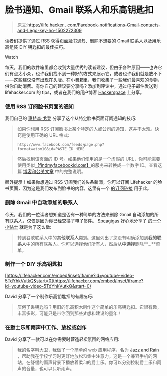 # 脸书通知、Gmail 联系人和乐高钥匙扣

> 原文:[https://life hacker . com/Facebook-notifications-Gmail-contacts-and-Lego-key-ho-1502272309](https://lifehacker.com/facebook-notifications-gmail-contacts-and-lego-key-ho-1502272309)

读者们提供了通过 RSS 获得页面脸书通知、删除不想要的 Gmail 联系人以及用乐高组装 DIY 钥匙扣的最佳技巧。

Watch

每天，我们的收件箱里都会收到大量优秀的读者建议，但由于各种原因——也许它们有点太小众，也许我们找不到一种好的方式来展示它，或者也许我们就是放不下——这些建议没有出现在头版。在小费箱里，我们收集了一些我们最喜欢的食物，供你自助消费。有你自己的建议要分享吗？添加到评论中，通过电子邮件发送到 lifehacker.com 的 tips，或者在我们的用户博客 [Hackerspace](http://hackerspace.lifehacker.com) 上分享。

### 使用 RSS 订阅脸书页面的通知

我们自己的 [惠特森·戈登](http://whitsongordon.kinja.com/) 分享了这个从特定脸书页面订阅通知的技巧:

> 如果你想用 RSS 订阅脸书上某个特定的人或公司的通知，这并不太难。诀窍是使用正确的 URL 格式:
> 
> `http://www.facebook.com/feeds/page.php?format=atom10&id=PASTE_ID_HERE`

> 然后找到该页面的 ID 号。如果他们使用的是一个虚假的 URL，你可能需要使用类似[【findmyfacebookid.com】](http://findmyfacebookid.com)的服务来转换成一个数字 ID。查看这篇 [博客和公关文章](http://blogsandpr.com/2013/03/subscribe-to-a-brands-facebook-page-in-an-rss/) 中的完整说明。

额外提示！如果你想通过 RSS 订阅我们的头条新闻，你可以订阅 Lifehacker 的脸书页面，因为这是我们发布到脸书的内容。这里有一个 [的订阅链接](http://www.facebook.com/feeds/page.php?format=atom10&id=7568536355) 用于此。

### 删除 Gmail 中自动添加的联系人

今天，我们的一位读者想知道是否有一种简单的方法来删除 Gmail 自动添加的所有联系人，仅仅是因为你已经交换了电子邮件。 [Spcagigas](http://spcagigas.kinja.com/) 好心地分享了 [的一个小贴士](https://lifehacker.com/1502092294) 就是为了这么做:

> 转到谷歌联系人中的**其他联系人**类别。这里列出了您没有明确添加到**我的联系人**中的所有联系人。你可以选择他们所有人，然后从**中选择**删除**...**菜单。

### 制作一个 DIY 乐高钥匙扣

 [https://lifehacker.com/embed/inset/iframe?id=youtube-video-5TdYhkVutkQ&start=0](https://lifehacker.com/embed/inset/iframe?id=youtube-video-5TdYhkVutkQ&start=0) 

David 分享了一个制作乐高钥匙扣的有趣技巧:

> 厌倦了丢钥匙吗？用旧的乐高积木制作这个简单的乐高钥匙扣。它很有趣，丰富多彩，可能只是带你回到那些梦想和建设的童年！

### 在爵士乐和雨声中工作、放松或创作

David 分享了一款可以在你需要时营造轻松氛围的网络应用:

> 我的名字叫大卫，我做了一个简单的 web 应用程序，名为 [Jazz and Rain](http://www.jazzandrain.com/) ，帮助我在学校学习时更好地放松和集中注意力。这是一个兼容手机的网站，在舒缓的雨声背景下播放着柔和的爵士乐。你可以分别控制爵士乐和雨声的音量，也可以只听雨声。